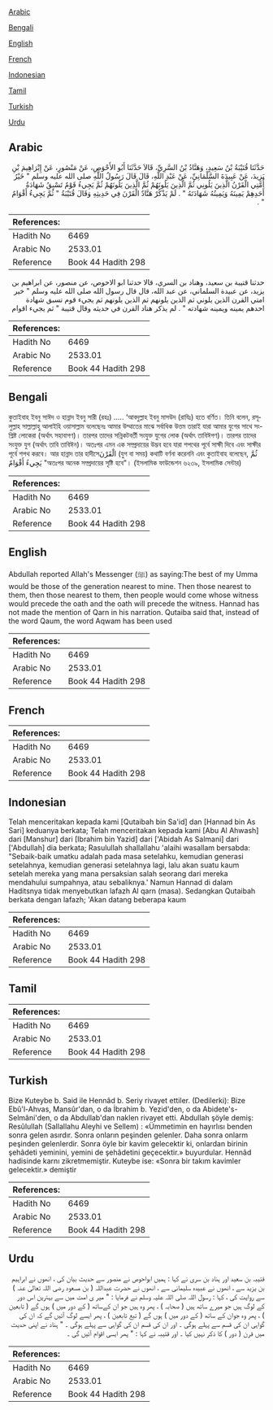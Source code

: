 [Arabic](#arabic)

[Bengali](#bengali)

[English](#english)

[French](#french)

[Indonesian](#indonesian)

[Tamil](#tamil)

[Turkish](#turkish)

[Urdu](#urdu)

## Arabic


<div dir="rtl" lang="ar" style={{fontSize:'larger',backgroundColor:'#f8f9fa',padding:20}}>
حَدَّثَنَا قُتَيْبَةُ بْنُ سَعِيدٍ، وَهَنَّادُ بْنُ السَّرِيِّ، قَالاَ حَدَّثَنَا أَبُو الأَحْوَصِ، عَنْ مَنْصُورٍ، عَنْ إِبْرَاهِيمَ بْنِ يَزِيدَ، عَنْ عَبِيدَةَ السَّلْمَانِيِّ، عَنْ عَبْدِ اللَّهِ، قَالَ قَالَ رَسُولُ اللَّهِ صلى الله عليه وسلم ‏"‏ خَيْرُ أُمَّتِي الْقَرْنُ الَّذِينَ يَلُونِي ثُمَّ الَّذِينَ يَلُونَهُمْ ثُمَّ الَّذِينَ يَلُونَهُمْ ثُمَّ يَجِيءُ قَوْمٌ تَسْبِقُ شَهَادَةُ أَحَدِهِمْ يَمِينَهُ وَيَمِينُهُ شَهَادَتَهُ ‏"‏ ‏.‏ لَمْ يَذْكُرْ هَنَّادٌ الْقَرْنَ فِي حَدِيثِهِ وَقَالَ قُتَيْبَةُ ‏"‏ ثُمَّ يَجِيءُ أَقْوَامٌ ‏"‏ ‏.‏
</div>
<div style={{backgroundColor:'#f8f9fa',padding:20, marginBottom: 10}}><table> <thead> <tr> <th>References:</th> <th></th> </tr> </thead> <tbody><tr><td>Hadith No</td><td>6469</td></tr><tr><td>Arabic No</td><td>2533.01</td></tr><tr><td>Reference</td><td>Book 44 Hadith 298</td></tr></tbody></table></div>


<div dir="rtl" lang="ar" style={{fontSize:'larger',backgroundColor:'#f8f9fa',padding:20}}>
حدثنا قتيبة بن سعيد، وهناد بن السري، قالا حدثنا ابو الاحوص، عن منصور، عن ابراهيم بن يزيد، عن عبيدة السلماني، عن عبد الله، قال قال رسول الله صلى الله عليه وسلم " خير امتي القرن الذين يلوني ثم الذين يلونهم ثم الذين يلونهم ثم يجيء قوم تسبق شهادة احدهم يمينه ويمينه شهادته " . لم يذكر هناد القرن في حديثه وقال قتيبة " ثم يجيء اقوام
</div>
<div style={{backgroundColor:'#f8f9fa',padding:20, marginBottom: 10}}><table> <thead> <tr> <th>References:</th> <th></th> </tr> </thead> <tbody><tr><td>Hadith No</td><td>6469</td></tr><tr><td>Arabic No</td><td>2533.01</td></tr><tr><td>Reference</td><td>Book 44 Hadith 298</td></tr></tbody></table></div>

## Bengali


<div dir="ltr" lang="bn" style={{fontSize:'larger',backgroundColor:'#f8f9fa',padding:20}}>
কুতাইবাহ ইবনু সাঈদ ও হান্নাদ ইবনু সারী (রহঃ) ..... ‘আবদুল্লাহ ইবনু মাসউদ (রাযিঃ) হতে বর্ণিত। তিনি বলেন, রসূলুল্লাহ সাল্লাল্লাহু আলাইহি ওয়াসাল্লাম বলেছেনঃ আমার উম্মাতের মাঝে সর্বাধিক উত্তম তারাই যারা আমার যুগের সাথে সংশ্লিষ্ট লোকেরা (অর্থাৎ সহাবাগণ)। তারপর তাদের সন্নিকটবর্তী সংযুক্ত যুগের লোক (অর্থাৎ তাবিঈগণ)। তারপর তাদের সংযুক্ত যুগ (অর্থাৎ তাবি তাবিঈন)। অতঃপর এমন এক সম্প্রদায়ের উদ্ভব হবে যারা শপথের পূর্বে সাক্ষী দিবে এবং সাক্ষীর পূর্বে শপথ করবে। আর হান্নাদ তার হাদীসেالْقَرْنَ (যুগ বা সময়) কথাটি বর্ণনা করেননি এবং কুতাইবাহ বলেছেন, ثُمَّ يَجِيءُ أَقْوَامٌ "অতঃপর অনেক সম্প্রদায়ের সৃষ্টি হবে"। (ইসলামিক ফাউন্ডেশন ৬২৩৯, ইসলামিক সেন্টার)
</div>
<div style={{backgroundColor:'#f8f9fa',padding:20, marginBottom: 10}}><table> <thead> <tr> <th>References:</th> <th></th> </tr> </thead> <tbody><tr><td>Hadith No</td><td>6469</td></tr><tr><td>Arabic No</td><td>2533.01</td></tr><tr><td>Reference</td><td>Book 44 Hadith 298</td></tr></tbody></table></div>

## English


<div dir="ltr" lang="en" style={{fontSize:'larger',backgroundColor:'#f8f9fa',padding:20}}>
Abdullah reported Allah's Messenger (ﷺ) as saying:The best of my Umma would be those of the generation nearest to mine. Then those nearest to them, then those nearest to them, then people would come whose witness would precede the oath and the oath will precede the witness. Hannad has not made the mention of Qarn in his narration. Qutaiba said that, instead of the word Qaum, the word Aqwam has been used
</div>
<div style={{backgroundColor:'#f8f9fa',padding:20, marginBottom: 10}}><table> <thead> <tr> <th>References:</th> <th></th> </tr> </thead> <tbody><tr><td>Hadith No</td><td>6469</td></tr><tr><td>Arabic No</td><td>2533.01</td></tr><tr><td>Reference</td><td>Book 44 Hadith 298</td></tr></tbody></table></div>

## French


<div dir="ltr" lang="fr" style={{fontSize:'larger',backgroundColor:'#f8f9fa',padding:20}}>

</div>
<div style={{backgroundColor:'#f8f9fa',padding:20, marginBottom: 10}}><table> <thead> <tr> <th>References:</th> <th></th> </tr> </thead> <tbody><tr><td>Hadith No</td><td>6469</td></tr><tr><td>Arabic No</td><td>2533.01</td></tr><tr><td>Reference</td><td>Book 44 Hadith 298</td></tr></tbody></table></div>

## Indonesian


<div dir="ltr" lang="id" style={{fontSize:'larger',backgroundColor:'#f8f9fa',padding:20}}>
Telah menceritakan kepada kami [Qutaibah bin Sa'id] dan [Hannad bin As Sari] keduanya berkata; Telah menceritakan kepada kami [Abu Al Ahwash] dari [Manshur] dari [Ibrahim bin Yazid] dari ['Abidah As Salmani] dari ['Abdullah] dia berkata; Rasulullah shallallahu 'alaihi wasallam bersabda: "Sebaik-baik umatku adalah pada masa setelahku, kemudian generasi setelahnya, kemudian generasi setelahnya lagi, lalu akan suatu kaum setelah mereka yang mana persaksian salah seorang dari mereka mendahului sumpahnya, atau sebaliknya.' Namun Hannad di dalam Haditsnya tidak menyebutkan lafazh Al qarn (masa). Sedangkan Qutaibah berkata dengan lafazh; 'Akan datang beberapa kaum
</div>
<div style={{backgroundColor:'#f8f9fa',padding:20, marginBottom: 10}}><table> <thead> <tr> <th>References:</th> <th></th> </tr> </thead> <tbody><tr><td>Hadith No</td><td>6469</td></tr><tr><td>Arabic No</td><td>2533.01</td></tr><tr><td>Reference</td><td>Book 44 Hadith 298</td></tr></tbody></table></div>

## Tamil


<div dir="ltr" lang="ta" style={{fontSize:'larger',backgroundColor:'#f8f9fa',padding:20}}>

</div>
<div style={{backgroundColor:'#f8f9fa',padding:20, marginBottom: 10}}><table> <thead> <tr> <th>References:</th> <th></th> </tr> </thead> <tbody><tr><td>Hadith No</td><td>6469</td></tr><tr><td>Arabic No</td><td>2533.01</td></tr><tr><td>Reference</td><td>Book 44 Hadith 298</td></tr></tbody></table></div>

## Turkish


<div dir="ltr" lang="tr" style={{fontSize:'larger',backgroundColor:'#f8f9fa',padding:20}}>
Bize Kuteybe b. Said ile Hennâd b. Seriy rivayet ettiler. (Dedilerki): Bize Ebû'l-Ahvas, Mansûr'dan, o da İbrahim b. Yezid'den, o da Abidete's-Selmâni'den, o da Abdullab'dan naklen rivayet etti. Abdullah şöyle demiş: Resûlullah (Sallallahu Aleyhi ve Sellem) : «Ümmetimin en hayırlısı benden sonra gelen asırdır. Sonra onların peşinden gelenler. Daha sonra onlarm peşinden gelenlerdir. Sonra öyle bir kavim gelecektir ki, onlardan birinin şehâdeti yeminini, yemini de şehâdetini geçecektir.» buyurdular. Hennâd hadisinde karnı zikretmemiştir. Kuteybe ise: «Sonra bir takım kavimler gelecektir.» demiştir
</div>
<div style={{backgroundColor:'#f8f9fa',padding:20, marginBottom: 10}}><table> <thead> <tr> <th>References:</th> <th></th> </tr> </thead> <tbody><tr><td>Hadith No</td><td>6469</td></tr><tr><td>Arabic No</td><td>2533.01</td></tr><tr><td>Reference</td><td>Book 44 Hadith 298</td></tr></tbody></table></div>

## Urdu


<div dir="rtl" lang="ur" style={{fontSize:'larger',backgroundColor:'#f8f9fa',padding:20}}>
قتیبہ بن سعید اور ہناد بن سری نے کہا : ہمیں ابواحوص نے منصور سے حدیث بیان کی ، انھوں نے ابراہیم بن یزید سے ، انھوں نے عبیدہ سلیمانی سے ، انھوں نے حضرت عبداللہ ( بن مسعود رضی اللہ تعالیٰ عنہ ) سے روایت کی ، کہا : رسول اللہ صلی اللہ علیہ وسلم نے فرمایا : " میر ی امت میں سے بہترین اس دور کے لوگ ہیں جو میرے ساتھ ہیں ( صحابہ ) ، پھر وہ ہیں جو ان کےساتھ ( کے دور میں ) ہوں گے ( تابعین ) ، پھر وہ جوان کے ساتھ ( کے دور میں ) ہوں گے ( تبع تابعین ) ، پھر ایسے لوگ آئیں گے کہ ان کی گواہی ان کی قسم سے پہلے ہوگی ۔ اور ان کی قسم ان کی گواہی سے پہلے ہوگی ۔ " ہناد نے اپنی حدیث میں قرن ( دور ) کا ذکر نہیں کیا ۔ اور قتیبہ نے کہا : " پھر ایسی اقوام آئیں گی ۔
</div>
<div style={{backgroundColor:'#f8f9fa',padding:20, marginBottom: 10}}><table> <thead> <tr> <th>References:</th> <th></th> </tr> </thead> <tbody><tr><td>Hadith No</td><td>6469</td></tr><tr><td>Arabic No</td><td>2533.01</td></tr><tr><td>Reference</td><td>Book 44 Hadith 298</td></tr></tbody></table></div>